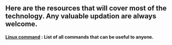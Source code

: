 <h2> Here are the resources that will cover most of the technology. Any valuable updation are always welcome.

<h4> <a href="https://github.com/MudittChauhan/CodeThatMatters/blob/main/Resources/Linux.md">Linux command</a> : List of all commands that can be useful to anyone.
